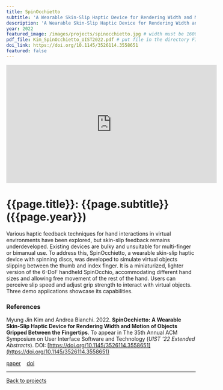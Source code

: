 ```yaml
---
title: SpinOcchietto
subtitle: 'A Wearable Skin-Slip Haptic Device for Rendering Width and Motion of Gripped Objects'
description: 'A Wearable Skin-Slip Haptic Device for Rendering Width and Motion of Objects Gripped Between the Fingertips'
year: 2022
featured_image: /images/projects/spinocchietto.jpg # width must be 1600px
pdf_file: Kim_SpinOcchietto_UIST2022.pdf # put file in the directory FILESii
doi_link: https://doi.org/10.1145/3526114.3558651
featured: false
---
```


<iframe width="560" height="315" src="https://www.youtube.com/embed/Cw0FhM4moUY" frameborder="0" allow="accelerometer; autoplay; clipboard-write; encrypted-media; gyroscope; picture-in-picture" allowfullscreen></iframe>

<!-- DO NOT CHANGE MANUALLY -->

# {{page.title}}: {{page.subtitle}} ({{page.year}})

Various haptic feedback techniques for hand interactions in virtual environments have been explored, but skin-slip feedback remains underdeveloped. Existing devices are bulky and unsuitable for multi-finger or bimanual use. To address this, SpinOcchietto, a wearable skin-slip haptic device with spinning discs, was developed to simulate virtual objects slipping between the thumb and index finger. It is a miniaturized, lighter version of the 6-DoF handheld SpinOcchio, accommodating different hand sizes and allowing free movement of the rest of the hand. Users can perceive slip speed and adjust grip strength to interact with virtual objects. Three demo applications showcase its capabilities.

### References

Myung Jin Kim and Andrea Bianchi. 2022. **SpinOcchietto: A Wearable Skin-Slip Haptic Device for Rendering Width and Motion of Objects Gripped Between the Fingertips**. To appear in The 35th Annual ACM Symposium on User Interface Software and Technology (_UIST '22 Extended Abstracts_). DOI: [https://doi.org/10.1145/3526114.3558651](https://doi.org/10.1145/3526114.3558651)

<!-- DO NOT CHANGE MANUALLY -->

<a href="{{ site.url }}/files/{{ page.year }}/{{ page.pdf_file }}" target="_blank">paper</a>&nbsp;&nbsp;&nbsp;
<a href="{{ page.doi_link }}" target="_blank">doi</a>

---

<a href="/index.html" class="button button--large">Back to projects</a>
